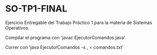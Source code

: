 # SO-TP1-FINAL
Ejercicio Entregable del Trabajo Práctico 1 para la materia de Sistemas Operativos.

Compilar el programa con 'javac EjecutorComandos.java'

Correr con 'java EjecutorComandos -s , < comandos.txt'
